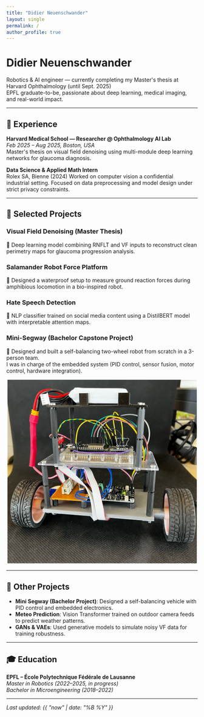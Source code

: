 ```yaml
---
title: "Didier Neuenschwander"
layout: single
permalink: /
author_profile: true
---
```


# Didier Neuenschwander

Robotics & AI engineer — currently completing my Master's thesis at Harvard Ophthalmology (until Sept. 2025)  
EPFL graduate-to-be, passionate about deep learning, medical imaging, and real-world impact.



---

## 🔬 Experience

**Harvard Medical School — Researcher @ Ophthalmology AI Lab**  
*Feb 2025 – Aug 2025, Boston, USA*  
Master's thesis on visual field denoising using multi-module deep learning networks for glaucoma diagnosis.

**Data Science & Applied Math Intern**  
Rolex SA, Bienne (2024)
Worked on computer vision a confidential industrial setting.
Focused on data preprocessing and model design under strict privacy constraints.



---

## 🧠 Selected Projects

### Visual Field Denoising (Master Thesis)  
🧠 Deep learning model combining RNFLT and VF inputs to reconstruct clean perimetry maps for glaucoma progression analysis.

### Salamander Robot Force Platform  
🐾 Designed a waterproof setup to measure ground reaction forces during amphibious locomotion in a bio-inspired robot.


### Hate Speech Detection  
💬 NLP classifier trained on social media content using a DistilBERT model with interpretable attention maps.
### Mini-Segway (Bachelor Capstone Project)

🧲 Designed and built a self-balancing two-wheel robot from scratch in a 3-person team.  
I was in charge of the embedded system (PID control, sensor fusion, motor control, hardware integration).

<p align="center">
  <img src="/assets/images/segway_complete.jpg" alt="Mini Segway" width="500"/>
</p>

---

## 🔧 Other Projects

- **Mini Segway (Bachelor Project)**: Designed a self-balancing vehicle with PID control and embedded electronics.
- **Meteo Prediction**: Vision Transformer trained on outdoor camera feeds to predict weather patterns.
- **GANs & VAEs**: Used generative models to simulate noisy VF data for training robustness.

---

## 🎓 Education

**EPFL – École Polytechnique Fédérale de Lausanne**  
*Master in Robotics (2022–2025, in progress)*  
*Bachelor in Microengineering (2018–2022)*

---

_Last updated: {{ "now" | date: "%B %Y" }}_

